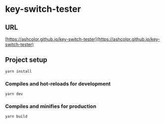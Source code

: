 # key-switch-tester

## URL

[https://ashcolor.github.io/key-switch-tester](https://ashcolor.github.io/key-switch-tester)

## Project setup

```
yarn install
```

### Compiles and hot-reloads for development

```
yarn dev
```

### Compiles and minifies for production

```
yarn build
```
